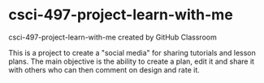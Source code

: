# csci-497-project-learn-with-me
csci-497-project-learn-with-me created by GitHub Classroom

This is a project to create a "social media" for sharing tutorials and lesson plans. 
The main objective is the ability to create a plan, edit it and share it with others who can then comment on design and rate it.

